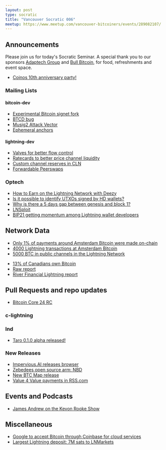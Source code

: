 ```yaml
---
layout: post
type: socratic
title: "Vancouver Socratic 006"
meetup: https://www.meetup.com/vancouver-bitcoiners/events/289082107/
---
```


## Announcements
Please join us for today's Socratic Seminar. A special thank you to our sponsors [Adaptech Group](https://adaptechgroup.com/) and [Bull Bitcoin](https://www.bullbitcoin.com/), for food, refreshments and event space.

- [Coinos 10th anniversary party!](https://twitter.com/coinoswallet/status/1582820024783601664)

### Mailing Lists

#### bitcoin-dev

- [Experimental Bitcoin signet fork](https://lists.linuxfoundation.org/pipermail/bitcoin-dev/2022-September/020921.html)
- [BTCD bug](https://github.com/btcsuite/btcd/issues/1897)
- [Musig2 Attack Vector](https://lists.linuxfoundation.org/pipermail/bitcoin-dev/2022-October/021000.html)
- [Ephemeral anchors](https://lists.linuxfoundation.org/pipermail/bitcoin-dev/2022-October/021036.html)

#### lightning-dev

- [Valves for better flow control](https://blog.bitmex.com/the-power-of-htlc_maximum_msat-as-a-control-valve-for-better-flow-control-improved-reliability-and-lower-expected-payment-failure-rates-on-the-lightning-network/)
- [Ratecards to better price channel liquidity](https://lists.linuxfoundation.org/pipermail/lightning-dev/2022-September/003685.html)
- [Custom channel reserves in CLN](https://github.com/ElementsProject/lightning/pull/5315)
- [Forwardable Peerswaps](https://lists.linuxfoundation.org/pipermail/lightning-dev/2022-October/003710.html)


<!-- #### dlc-dev -->


### Optech

- [How to Earn on the Lightning Network with Deezy](https://dannydeezy.notion.site/How-to-Earn-on-the-Lightning-Network-62c9ebee3403487bbbd936d75d59d6fc)
- [Is it possible to identify UTXOs signed by HD wallets?](https://bitcoin.stackexchange.com/questions/115311/is-it-possible-to-identify-utxos-signed-by-hd-wallets)
- [Why is there a 5 days gap between genesis and block 1?](https://bitcoin.stackexchange.com/questions/115344/why-is-there-a-5-days-gap-between-genesis-and-block-1)
- [LNSploit](https://stacker.news/items/80134)
- [BIP21 getting momentum among Lightning wallet developers](https://bitcoinqr.dev/)

<!-- ### Bitcoinomics -->



## Network Data

- [Only 1% of payments around Amsterdam Bitcoin were made on-chain](https://twitter.com/bitkassanl/status/1581652255379709953)
- [4000 Lightning transactions at Amsterdam Bitcoin](https://twitter.com/davidfbailey/status/1581419924819693568)
- [5000 BTC in public channels in the Lightning Network](https://twitter.com/Exp_Layers/status/1578115796160708617)


<!-- ## Research -->

- [13% of Canadians own Bitcoin](https://www.bankofcanada.ca/2022/10/five-things-we-learned-about-canadian-bitcoin-owners-in-2021)
- [Raw report](https://www.bankofcanada.ca/wp-content/uploads/2022/10/swp2022-44.pdf)
- [River Financial Lightning report](https://river.com/learn/files/river-lightning-report.pdf)

<!-- ## InfoSec -->


## Pull Requests and repo updates

<!-- ### Bitcoin Core -->

- [Bitcoin Core 24 RC](https://bitcoincore.org/bin/bitcoin-core-24.0/)

<!-- ### rust-bitcoin -->

<!-- ### secp256k1 -->

<!-- ### secp256k1-zkp -->

<!-- ### BIPs -->

<!-- ### eclair -->

### c-lightning

### lnd

- [Taro 0.1.0 alpha released!](https://github.com/lightninglabs/taro)


<!-- ### rust-lightning -->


<!-- ### BOLTS -->

### New Releases

- [Impervious.AI releases browser](https://twitter.com/ImperviousAi/status/1582807130330914816)
- [Zebedees open source arm: NBD](https://twitter.com/andreneves/status/1580929109747957760)
- [New BTC Map release](https://twitter.com/btcmapdotorg/status/1580241136496832512)
- [Value 4 Value payments in RSS.com](https://twitter.com/rss/status/1580249601004556288)

## Events and Podcasts

- [James Andrew on the Kevon Rooke Show](https://twitter.com/kerooke/status/1580348176544190465)

## Miscellaneous

- [Google to accept Bitcoin through Coinbase for cloud services](https://twitter.com/BitcoinMagazine/status/1579810248113606656)
- [Largest Lightning deposit: 7M sats to LNMarkets](https://twitter.com/LNMarkets/status/1579799803315511296)

